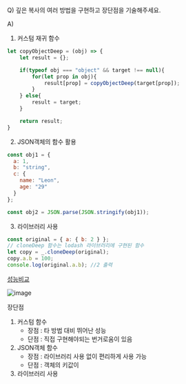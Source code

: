 Q) 깊은 복사의 여러 방법을 구현하고 장단점을 기술해주세요.

A) 
1. 커스텀 재귀 함수
```javascript
let copyObjectDeep = (obj) => {
    let result = {};

    if(typeof obj === "object" && target !== null){
        for(let prop in obj){
            result[prop] = copyObjectDeep(target[prop]);
        }
    } else{
        result = target;
    }

    return result;
}
```

2. JSON객체의 함수 활용
```javascript
const obj1 = {
  a: 1,
  b: "string",
  c: {
    name: "Leon",
    age: "29"
  }
};

const obj2 = JSON.parse(JSON.stringify(obj1));
```

3. 라이브러리 사용
```javascript
const original = { a: { b: 2 } };
// cloneDeep 함수는 lodash 라이브러리에 구현된 함수
let copy = _.cloneDeep(original);
copy.a.b = 100;
console.log(original.a.b); //2 출력
```

[성능비교](http://jsben.ch/2KRm3)

![image](https://user-images.githubusercontent.com/15838144/168521653-7a3fc8fb-fe87-47e7-a82a-eb996dd100eb.png)

장단점
1. 커스텀 함수
    - 장점 : 타 방법 대비 뛰어난 성능
    - 단점 : 직접 구현해야되는 번거로움이 있음
2. JSON객체 함수
    - 장점 : 라이브러리 사용 없이 편리하게 사용 가능
    - 단점 : 객체의 키값이
4. 라이브러리 사용



